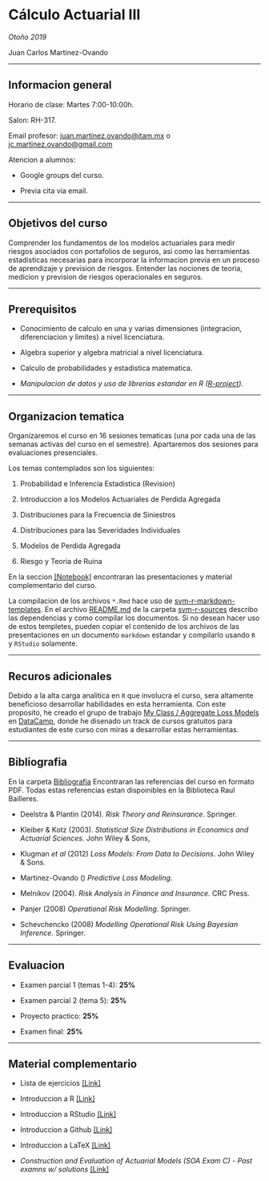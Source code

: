 # Cálculo Actuarial III

*Otoño 2019*

Juan Carlos Martinez-Ovando

---

## Informacion general

Horario de clase: Martes 7:00-10:00h.

Salon: RH-317.

Email profesor: juan.martinez.ovando@itam.mx o jc.martinez.ovando@gmail.com

Atencion a alumnos: 

* Google groups del curso.

* Previa cita via email.

---

## Objetivos del curso

Comprender los fundamentos de los modelos actuariales para medir riesgos asociados con portafolios de seguros, asi como las herramientas estadisticas necesarias para incorporar la informacion previa en un proceso de aprendizaje y prevision de riesgos. Entender las nociones de teoria, medicion y prevision de riesgos operacionales en seguros.

--- 

## Prerequisitos

* Conocimiento de calculo en una y varias dimensiones (integracion, diferenciacion y limites) a nivel licenciatura. 

* Algebra superior y algebra matricial a nivel licenciatura. 

* Calculo de probabilidades y estadistica matematica.

* _Manipulacion de datos y uso de librerias estandar en R ([R-project](https://www.r-project.org/))._

---

## Organizacion tematica

Organizaremos el curso en 16 sesiones tematicas (una por cada una de las semanas activas del curso en el semestre). Apartaremos dos sesiones para evaluaciones presenciales.

Los temas contemplados son los siguientes:

1. Probabilidad e Inferencia Estadistica (Revision)

2. Introduccion a los Modelos Actuariales de Perdida Agregada

3. Distribuciones para la Frecuencia de Siniestros

4. Distribuciones para las Severidades Individuales

5. Modelos de Perdida Agregada

6. Riesgo y Teoria de Ruina

En la seccion [[Notebook]](https://github.com/JCMO-ITAM/act11302_2019b_carpeta/tree/master/Notebook) encontraran las presentaciones y material complementario del curso. 

La compilacion de los archivos `*.Rmd` hace uso de [svm-r-markdown-templates](https://github.com/svmiller/svm-r-markdown-templates). En el archivo [README.md](https://github.com/JCMO-ITAM/act11302_2019b_carpeta/blob/master/svm-r-sources/README.md) de la carpeta [svm-r-sources](https://github.com/JCMO-ITAM/act11302_2019b_carpeta/blob/master/svm-r-sources/) describo las dependencias y como compilar los documentos. Si no desean hacer uso de estos templetes, pueden copiar el contenido de los archivos de las presentaciones en un documento `markdown` estandar y compilarlo usando `R` y `RStudio` solamente.

---

## Recuros adicionales

Debido a la alta carga analitica en `R` que involucra el curso, sera altamente beneficioso desarrollar habilidades en esta herramienta. Con este proposito, he creado el grupo de trabajo [My Class / Aggregate Loss Models](https://www.datacamp.com/enterprise/aggregate-loss-models) en [DataCamp](https://www.datacamp.com/), donde he disenado un track de cursos gratuitos para estudiantes de este curso con miras a desarrollar estas herramientas.

---

## Bibliografia

En la carpeta [Bibliografia](https://github.com/JCMO-ITAM/act11302_2019a_carpeta/tree/master/Bibliografia) Encontraran las referencias del curso en formato PDF. Todas estas referencias estan dispoinibles en la Biblioteca Raul Bailleres.

* Deelstra & Plantin (2014). *Risk Theory and Reinsurance*. Springer.

* Kleiber & Kotz (2003). *Statistical Size Distributions in Economics and Actuarial Sciences*. John Wiley & Sons,

* Klugman *et al* (2012) *Loss Models: From Data to Decisions*. John Wiley & Sons.

* Martinez-Ovando () *Predictive Loss Modeling*.

* Melnikov (2004). *Risk Analysis in Finance and Insurance.* CRC Press. 

* Panjer (2008) *Operational Risk Modelling*. Springer.

* Schevchencko (2008) *Modelling Operational Risk Using Bayesian Inference.* Springer.

---

## Evaluacion

* Examen parcial 1 (temas 1-4): **25%**

* Examen parcial 2 (tema 5): **25%**

* Proyecto practico: **25%**

* Examen final: **25%**


---

## Material complementario

* Lista de ejercicios [[Link]](https://github.com/jcmartinezovando/act11302/blob/master/Complementarios/act11302_2018b_listaejercicios.pdf)

* Introduccion a R [[Link]](https://cran.r-project.org/doc/contrib/R-intro-1.1.0-espanol.1.pdf)

* Introduccion a RStudio [[Link]](http://webcache.googleusercontent.com/search?q=cache:pA1vwDGajEIJ:wpd.ugr.es/~bioestad/wp-content/uploads/Instalaci%25C3%25B3n-e-introducci%25C3%25B3n-a-R-RStudio-y-R-Commander.pdf+&cd=11&hl=en&ct=clnk&gl=mx&client=firefox-b-ab)

* Introduccion a Github [[Link]](http://conociendogithub.readthedocs.io/en/latest/data/introduccion/)

* Introduccion a LaTeX [[Link]](https://services.math.duke.edu/computing/tex/latex.html)

* *Construction and Evaluation of Actuarial Models (SOA Exam C) - Past examns w/ solutions* [[Link]](https://www.soa.org/education/exam-req/syllabus-study-materials/edu-multiple-choice-exam.aspx)



